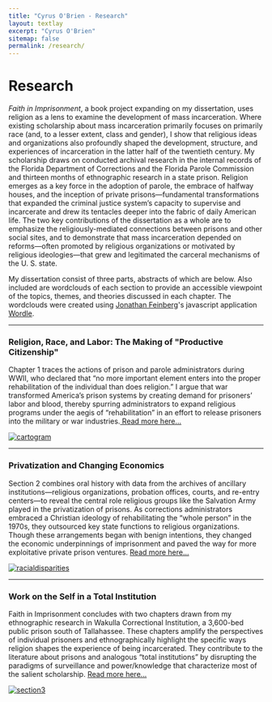 ```yaml
---
title: "Cyrus O'Brien - Research"
layout: textlay
excerpt: "Cyrus O'Brien"
sitemap: false
permalink: /research/
---
```


# Research

_Faith in Imprisonment_, a book project expanding on my dissertation, uses religion as a lens to examine the development of mass incarceration. Where existing scholarship about mass incarceration primarily focuses on primarily race (and, to a lesser extent, class and gender), I show that religious ideas and organizations also profoundly shaped the development, structure, and experiences of incarceration in the latter half of the twentieth century. My scholarship draws on conducted archival research in the internal records of the Florida Department of Corrections and the Florida Parole Commission and  thirteen months of ethnographic research in a state prison. Religion emerges as a key force in the adoption of parole, the embrace of halfway houses, and the inception of private prisons—fundamental transformations that expanded the criminal justice system’s capacity to supervise and incarcerate and drew its tentacles deeper into the fabric of daily American life. The two key contributions of the dissertation as a whole are to emphasize the religiously-mediated connections between prisons and other social sites, and to demonstrate that mass incarceration depended on reforms—often promoted by religious organizations or motivated by religious ideologies—that grew and legitimated the carceral mechanisms of the U. S. state.

My dissertation consist of three parts, abstracts of which are below. Also included are wordclouds of each section to provide an accessible viewpoint of the topics, themes, and theories discussed in each chapter. The wordclouds were created using [Jonathan Feinberg](http://mrfeinberg.com)'s javascript application [Wordle](http://www.wordle.net).


<hr class="section-heading-spacer">
   <div markdown="0"  class="container-fluid">
   <div class="row">
   <div class="clearfix  col-sm-6">
                       <h3 class="section-heading">Religion, Race, and Labor: The Making of "Productive Citizenship"</h3>
                       <p>Chapter 1 traces the actions of prison and parole administrators during WWII, who declared that “no more important element enters into the proper rehabilitation of the individual than does religion.” I argue that war transformed America’s prison systems by creating demand for prisoners’ labor and blood, thereby spurring administrators to expand religious programs under the aegis of “rehabilitation” in an effort to release prisoners into the military or war industries.<a href="{{ site.url }}{{ site.baseurl }}/dissertation/section1"> Read more here...</a></p>
               </div>
                   <div class="clearfix col-sm-6">
                       <a href="{{ site.url }}{{ site.baseurl }}/dissertation/section1#cloud">
                             <img  class="img-responsive" src="{{ site.url }}{{ site.baseurl }}/images/picpic/wordcloud1.jpg" alt="cartogram">
                       </a>
                   </div>
</div>
           </div>

<hr class="section-heading-spacer">
 <div markdown="0"  class="container-fluid">
 <div class="row">
                   <div class="clearfix  col-sm-6">
                    <h3 class="section-heading">Privatization and Changing Economics</h3>
                        <p>Section 2 combines oral history with data from the archives of ancillary institutions—religious organizations, probation offices, courts, and re-entry centers—to reveal the central role religious groups like the Salvation Army played in the privatization of prisons. As corrections administrators embraced a Christian ideology of rehabilitating the “whole person” in the 1970s, they outsourced key state functions to religious organizations. Though these arrangements began with benign intentions, they changed the economic underpinnings of imprisonment and paved the way for more exploitative private prison ventures.
 <a href="{{ site.url }}{{ site.baseurl }}/dissertation/section2"> Read more here...</a></p>
               </div>
                <div class="clearfix  col-sm-6">
                                    <div class="clearfix"></div>
                                      <a href="{{ site.url }}{{ site.baseurl }}/dissertation/section2#cloud">
                                            <img  class="img-responsive" src="{{ site.url }}{{ site.baseurl }}/images/picpic/wordcloud2.jpg" alt="racialdisparities"> </a>
                                  </div>
           </div>
  </div>

<hr class="section-heading-spacer">
 <div markdown="0"  class="container-fluid">
  <div class="row">
                 <div class="clearfix col-sm-6">
                    <h3 class="section-heading">Work on the Self in a Total Institution</h3>
                     <p>Faith in Imprisonment concludes with two chapters drawn from my ethnographic research in Wakulla Correctional Institution, a 3,600-bed public prison south of Tallahassee. These chapters amplify the perspectives of individual prisoners and ethnographically highlight the specific ways religion shapes the experience of being incarcerated. They contribute to the literature about prisons and analogous “total institutions” by disrupting the paradigms of surveillance and power/knowledge that characterize most of the salient scholarship. <a href="{{ site.url }}{{ site.baseurl }}/dissertation/section3"> Read more here...</a></p>
                                  </div>
               <div class="row">
                   <div class="clearfix col-sm-6">
                   <a href="{{ site.url }}{{ site.baseurl }}/dissertation/section3#cloud">
                             <img  class="img-responsive" src="{{ site.url }}{{ site.baseurl }}/images/picpic/wordcloud3.jpg" alt="section3"> </a>
                   </div>
  </div>
               </div>
           </div>
